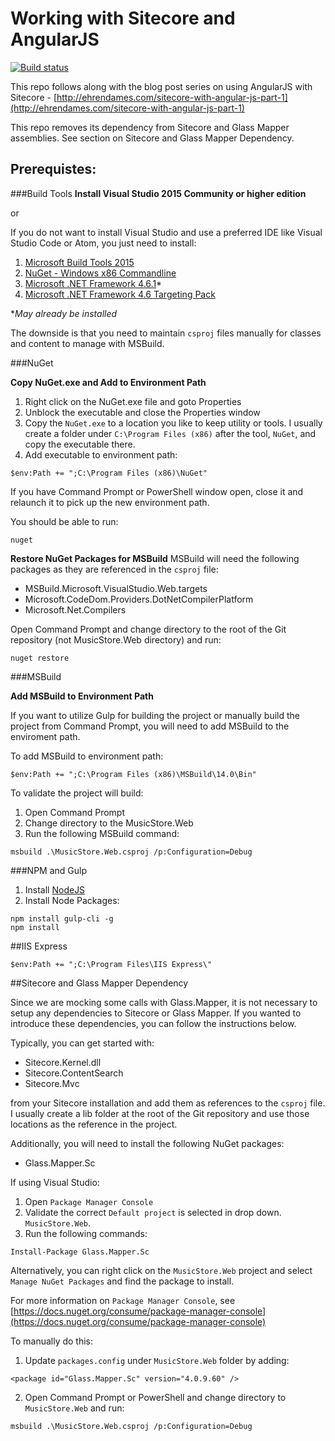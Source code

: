 # Working with Sitecore and AngularJS

[![Build status](https://ci.appveyor.com/api/projects/status/p8eroyo0mhff33ka?svg=true)](https://ci.appveyor.com/project/edames/sitecore-angularjs)

This repo follows along with the blog post series on using AngularJS with Sitecore - [http://ehrendames.com/sitecore-with-angular-js-part-1](http://ehrendames.com/sitecore-with-angular-js-part-1)

This repo removes its dependency from Sitecore and Glass Mapper assemblies.  See section on Sitecore and Glass Mapper Dependency.

## Prerequistes:

###Build Tools
**Install Visual Studio 2015 Community or higher edition**

or 

If you do not want to install Visual Studio and use a preferred IDE like Visual Studio Code or Atom, you just need to install:

1. [Microsoft Build Tools 2015](https://www.microsoft.com/en-us/download/details.aspx?id=48159)
2. [NuGet - Windows x86 Commandline](https://dist.nuget.org/index.html)
3. [Microsoft .NET Framework 4.6.1](https://www.microsoft.com/en-us/download/details.aspx?id=49982)*
4. [Microsoft .NET Framework 4.6 Targeting Pack](https://www.microsoft.com/en-us/download/details.aspx?id=48136)

**May already be installed* 

The downside is that you need to maintain `csproj` files manually for classes and content to manage with MSBuild.

###NuGet

**Copy NuGet.exe and Add to Environment Path**

1. Right click on the NuGet.exe file and goto Properties
2. Unblock the executable and close the Properties window
3. Copy the `NuGet.exe` to a location you like to keep utility or tools.  I usually create a folder under `C:\Program Files (x86)` after the tool, `NuGet`, and copy the executable there.
4. Add executable to environment path:

```
$env:Path += ";C:\Program Files (x86)\NuGet"
```
If you have Command Prompt or PowerShell window open, close it and relaunch it to pick up the new environment path.

You should be able to run:
```
nuget
```

**Restore NuGet Packages for MSBuild**
MSBuild will need the following packages as they are referenced in the `csproj` file:
* MSBuild.Microsoft.VisualStudio.Web.targets
* Microsoft.CodeDom.Providers.DotNetCompilerPlatform
* Microsoft.Net.Compilers

Open Command Prompt and change directory to the root of the Git repository (not MusicStore.Web directory) and run:
```
nuget restore
```

###MSBuild

**Add MSBuild to Environment Path**

If you want to utilize Gulp for building the project or manually build the project from Command Prompt, you will need to add MSBuild to the enviroment path.

To add MSBuild to environment path:

```
$env:Path += ";C:\Program Files (x86)\MSBuild\14.0\Bin"
```

To validate the project will build:
1. Open Command Prompt
2. Change directory to the MusicStore.Web
3. Run the following MSBuild command:
```
msbuild .\MusicStore.Web.csproj /p:Configuration=Debug
```

###NPM and Gulp

1. Install [NodeJS](https://nodejs.org)
2. Install Node Packages:

```
npm install gulp-cli -g
npm install
```

##IIS Express

```
$env:Path += ";C:\Program Files\IIS Express\"
```

##Sitecore and Glass Mapper Dependency

Since we are mocking some calls with Glass.Mapper, it is not necessary to setup any dependencies to Sitecore or Glass Mapper.  If you wanted to introduce these dependencies, you can follow the instructions below.

Typically, you can get started with:
* Sitecore.Kernel.dll
* Sitecore.ContentSearch
* Sitecore.Mvc

from your Sitecore installation and add them as references to the `csproj` file.  I usually create a lib folder at the root of the Git repository and use those locations as the reference in the project.

Additionally, you will need to install the following NuGet packages:

* Glass.Mapper.Sc

If using Visual Studio:
1. Open `Package Manager Console`
2. Validate the correct `Default project` is selected in drop down. `MusicStore.Web`.
3. Run the following commands:
```
Install-Package Glass.Mapper.Sc
```
Alternatively, you can right click on the `MusicStore.Web` project and select `Manage NuGet Packages` and find the package to install.

For more information on `Package Manager Console`, see [https://docs.nuget.org/consume/package-manager-console](https://docs.nuget.org/consume/package-manager-console)

To manually do this:
1. Update `packages.config` under `MusicStore.Web` folder by adding:
```
<package id="Glass.Mapper.Sc" version="4.0.9.60" />
```
2. Open Command Prompt or PowerShell and change directory to `MusicStore.Web` and run:
```
msbuild .\MusicStore.Web.csproj /p:Configuration=Debug
```